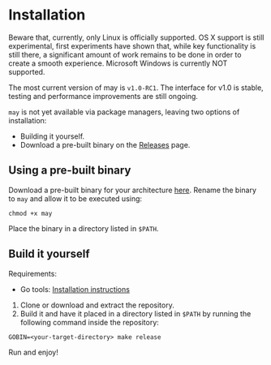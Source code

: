 # Installation

Beware that, currently, only Linux is officially supported. OS X support is still experimental, first experiments have shown that, while key functionality is still there, a significant amount of work remains to be done in order to create a smooth experience. Microsoft Windows is currently NOT supported.

The most current version of may is `v1.0-RC1`. The interface for v1.0 is stable, testing and performance improvements are still ongoing.

`may` is not yet available via package managers, leaving two options of installation:

- Building it yourself.
- Download a pre-built binary on the [Releases](https://github.com/robin-mbg/may/releases) page.

## Using a pre-built binary

Download a pre-built binary for your architecture [here](https://github.com/robin-mbg/may/releases). Rename the binary to `may` and allow it to be executed using:

```
chmod +x may
```

Place the binary in a directory listed in `$PATH`.

## Build it yourself

Requirements:
- Go tools: [Installation instructions](https://golang.org/doc/install#install)

1. Clone or download and extract the repository.
2. Build it and have it placed in a directory listed in `$PATH` by running the following command inside the repository:

```
GOBIN=<your-target-directory> make release
```

Run and enjoy!
